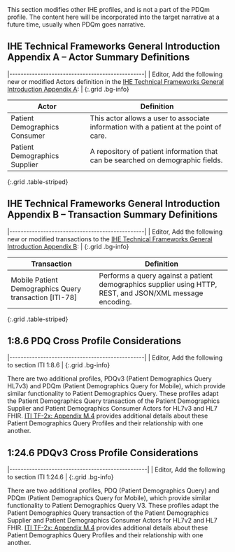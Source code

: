 <div markdown="1" class="stu-note">
This section modifies other IHE profiles, and is not a part of the PDQm profile. The content here will be incorporated into the target narrative at a future time, usually when PDQm goes narrative.
</div>

## IHE Technical Frameworks General Introduction Appendix A – Actor Summary Definitions

|------------------------------------------------|
| Editor, Add the following new or modified Actors definition in the [IHE Technical Frameworks General Introduction Appendix A](https://profiles.ihe.net/GeneralIntro/ch-A.html): |
{:.grid .bg-info}

| Actor                         | Definition                                                                                |
| ----------------------------- | ------------------------------------------------------------------------------------------|
| Patient Demographics Consumer | This actor allows a user to associate information with a patient at the point of care. |
| Patient Demographics Supplier | A repository of patient information that can be searched on demographic fields. |
{:.grid .table-striped}


## IHE Technical Frameworks General Introduction Appendix B – Transaction Summary Definitions

|------------------------------------------------|
| Editor, Add the following new or modified transactions to the [IHE Technical Frameworks General Introduction Appendix B](https://profiles.ihe.net/GeneralIntro/ch-B.html): |
{:.grid .bg-info}


| Transaction                              | Definition                                                                              |
| ---------------------------------------- | --------------------------------------------------------------------------------------- |
| Mobile Patient Demographics Query transaction \[ITI-78\]   | Performs a query against a patient demographics supplier using HTTP, REST, and JSON/XML message encoding. |
{:.grid .table-striped}


## 1:8.6 PDQ Cross Profile Considerations

|------------------------------------------------|
| Editor, Add the following to section ITI 1:8.6 |
{:.grid  .bg-info}

There are two additional profiles, PDQv3 (Patient Demographics Query HL7v3) and
PDQm (Patient Demographics Query for Mobile), which provide similar functionality to
Patient Demographics Query. These profiles adapt the Patient Demographics Query
transaction of the Patient Demographics Supplier and Patient Demographics Consumer
Actors for HL7v3 and HL7 FHIR. [ITI TF-2x: Appendix M.4](https://profiles.ihe.net/ITI/TF/Volume2/ch-M.html#M.4) provides additional details
about these Patient Demographics Query Profiles and their relationship with one another.


## 1:24.6 PDQv3 Cross Profile Considerations

|-------------------------------------------------|
| Editor, Add the following to section ITI 1:24.6 |
{:.grid .bg-info}

There are two additional profiles, PDQ (Patient Demographics Query) and PDQm (Patient
Demographics Query for Mobile), which provide similar functionality to Patient
Demographics Query V3. These profiles adapt the Patient Demographics Query
transaction of the Patient Demographics Supplier and Patient Demographics Consumer
Actors for HL7v2 and HL7 FHIR. [ITI TF-2x: Appendix M.4](https://profiles.ihe.net/ITI/TF/Volume2/ch-M.html#M.4) provides additional details
about these Patient Demographics Query Profiles and their relationship with one another.